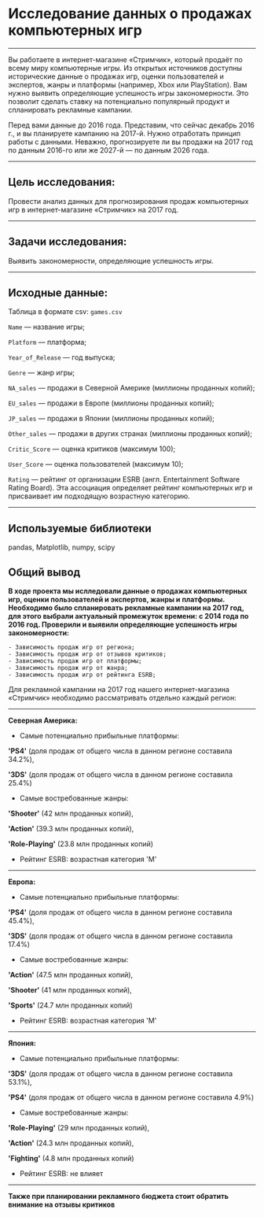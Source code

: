 # Исследование данных о продажах компьютерных игр

_____
Вы работаете в интернет-магазине «Стримчик», который продаёт по всему миру компьютерные игры. Из открытых источников доступны исторические данные о продажах игр, оценки пользователей и экспертов, жанры и платформы (например, Xbox или PlayStation). Вам нужно выявить определяющие успешность игры закономерности. Это позволит сделать ставку на потенциально популярный продукт и спланировать рекламные кампании.

Перед вами данные до 2016 года. Представим, что сейчас декабрь 2016 г., и вы планируете кампанию на 2017-й. Нужно отработать принцип работы с данными. Неважно, прогнозируете ли вы продажи на 2017 год по данным 2016-го или же 2027-й — по данным 2026 года.
    
_____
## Цель исследования:

Провести анализ данных для прогнозирования продаж компьютерных игр в интернет-магазине «Стримчик» на 2017 год.
    
_____
## Задачи исследования:

Выявить закономерности, определяющие успешность игры.
_____
## Исходные данные:
    
Таблица в формате csv: `games.csv`

`Name` — название игры;

`Platform` — платформа;

`Year_of_Release` — год выпуска;

`Genre` — жанр игры;

`NA_sales` — продажи в Северной Америке (миллионы проданных копий);

`EU_sales` — продажи в Европе (миллионы проданных копий);

`JP_sales` — продажи в Японии (миллионы проданных копий);

`Other_sales` — продажи в других странах (миллионы проданных копий);

`Critic_Score` — оценка критиков (максимум 100);

`User_Score` — оценка пользователей (максимум 10);

`Rating` — рейтинг от организации ESRB (англ. Entertainment Software Rating Board). Эта ассоциация определяет рейтинг компьютерных игр и присваивает им подходящую возрастную категорию.
______

## Используемые библиотеки

pandas, Matplotlib, numpy, scipy

## Общий вывод

**В ходе проекта мы ислледовали данные о продажах компьютерных игр, оценки пользователей и экспертов, жанры и платформы. Необходимо было спланировать рекламные кампании на 2017 год, для этого выбрали актуальный промежуток времени: с 2014 года по 2016 год. Проверили и выявили определяющие успешность игры закономерности:**

    - Зависимость продаж игр от региона;
    - Зависимость продаж игр от отзывов критиков;
    - Зависимость продаж игр от платформы;
    - Зависимость продаж игр от жанра;
    - Зависимость продаж игр от рейтинга ESRB;


Для рекламной кампании на 2017 год нашего интернет-магазина «Стримчик» необходимо рассматривать отдельно каждый регион:
___
**Северная Америка:**

- Самые потенциально прибыльные платформы: 

**'PS4'** (доля продаж от общего числа в данном регионе составила 34.2%), 

**'3DS'** (доля продаж от общего числа в данном регионе составила 25.4%)

- Самые востребованные жанры: 

**'Shooter'** (42 млн проданных копий), 

**'Action'** (39.3 млн проданных копий), 

**'Role-Playing'** (23.8 млн проданных копий)

- Рейтинг ESRB: возрастная категория 'М'
___

**Европа:**

- Самые потенциально прибыльные платформы: 

**'PS4'** (доля продаж от общего числа в данном регионе составила 45.4%), 

**'3DS'** (доля продаж от общего числа в данном регионе составила 17.4%)

- Самые востребованные жанры: 

**'Action'** (47.5 млн проданных копий), 

**'Shooter'** (41 млн проданных копий), 

**'Sports'** (24.7 млн проданных копий)

- Рейтинг ESRB: возрастная категория 'М'
___

**Япония:**

- Самые потенциально прибыльные платформы: 

**'3DS'** (доля продаж от общего числа в данном регионе составила 53.1%), 

**'PS4'** (доля продаж от общего числа в данном регионе составила 4.9%)

- Самые востребованные жанры: 

**'Role-Playing'** (29 млн проданных копий), 

**'Action'** (24.3 млн проданных копий), 

**'Fighting'** (4.8 млн проданных копий)

- Рейтинг ESRB: не влияет
___
    
**Также при планировании рекламного бюджета стоит обратить внимание на отзывы критиков**


